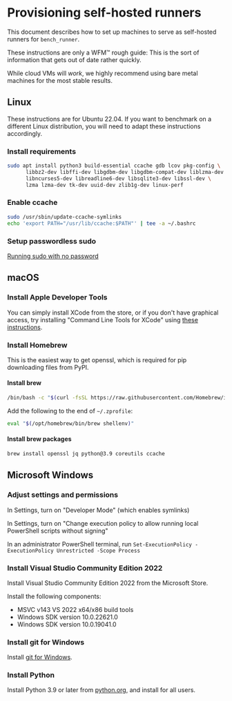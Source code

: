 # Provisioning self-hosted runners

This document describes how to set up machines to serve as self-hosted runners for `bench_runner`.

These instructions are only a WFM™ rough guide: This is the sort of information that gets out of date rather quickly.

While cloud VMs will *work*, we highly recommend using bare metal machines for the most stable results.

## Linux

These instructions are for Ubuntu 22.04.  If you want to benchmark on a different Linux distribution, you will need to adapt these instructions accordingly.

### Install requirements

```bash session
sudo apt install python3 build-essential ccache gdb lcov pkg-config \
      libbz2-dev libffi-dev libgdbm-dev libgdbm-compat-dev liblzma-dev \
      libncurses5-dev libreadline6-dev libsqlite3-dev libssl-dev \
      lzma lzma-dev tk-dev uuid-dev zlib1g-dev linux-perf
```

### Enable ccache

```bash session
sudo /usr/sbin/update-ccache-symlinks
echo 'export PATH="/usr/lib/ccache:$PATH"' | tee -a ~/.bashrc
```

### Setup passwordless sudo

[Running sudo with no password](https://askubuntu.com/questions/192050/how-to-run-sudo-command-with-no-password)

## macOS

### Install Apple Developer Tools

You can simply install XCode from the store, or if you don't have graphical access, try installing "Command Line Tools for XCode" using [these instructions](https://apple.stackexchange.com/questions/107307/how-can-i-install-the-command-line-tools-completely-from-the-command-line).

### Install Homebrew

This is the easiest way to get openssl, which is required for pip downloading files from PyPI.

#### Install brew

```bash session
/bin/bash -c "$(curl -fsSL https://raw.githubusercontent.com/Homebrew/install/HEAD/install.sh)"
```

Add the following to the end of `~/.zprofile`:

```bash session
eval "$(/opt/homebrew/bin/brew shellenv)"
```

#### Install brew packages

```bash session
brew install openssl jq python@3.9 coreutils ccache
```

## Microsoft Windows

### Adjust settings and permissions

In Settings, turn on "Developer Mode" (which enables symlinks)

In Settings, turn on "Change execution policy to allow running local PowerShell scripts without signing"

In an administrator PowerShell terminal, run `Set-ExecutionPolicy -ExecutionPolicy Unrestricted -Scope Process`

### Install Visual Studio Community Edition 2022

Install Visual Studio Community Edition 2022 from the Microsoft Store.

Install the following components:

- MSVC v143 VS 2022 x64/x86 build tools
- Windows SDK version 10.0.22621.0
- Windows SDK version 10.0.19041.0

### Install git for Windows

Install [git for Windows](https://git-scm.com/download/win).

### Install Python

Install Python 3.9 or later from [python.org](https://python.org), and install for all users.

